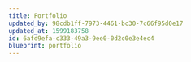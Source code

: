 ```yaml
---
title: Portfolio
updated_by: 98cdb1ff-7973-4461-bc30-7c66f95d0e17
updated_at: 1599183758
id: 6afd9efa-c333-49a3-9ee0-0d2c0e3e4ec4
blueprint: portfolio
---
```

